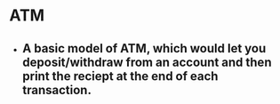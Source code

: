 # ATM

* ## A basic model of ATM, which would let you deposit/withdraw from an account and then print the reciept at the end of each transaction.
